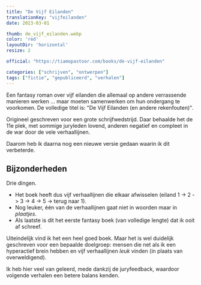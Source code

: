```yaml
---
title: "De Vijf Eilanden"
translationKey: "vijfeilanden"
date: 2023-03-01

thumb: de_vijf_eilanden.webp
color: 'red'
layoutDir: 'horizontal'
resize: 2

official: "https://tiamopastoor.com/books/de-vijf-eilanden"

categories: ["schrijven", "ontwerpen"]
tags: ["fictie", "gepubliceerd", "verhalen"]
---
```


Een fantasy roman over vijf eilanden die allemaal op andere verrassende manieren werken ... maar moeten samenwerken om hun ondergang te voorkomen. De volledige titel is: "De Vijf Eilanden (en andere rekenfouten)".

Origineel geschreven voor een grote schrijfwedstrijd. Daar behaalde het de 11e plek, met sommige juryleden lovend, anderen negatief en compleet in de war door de vele verhaallijnen.

Daarom heb ik daarna nog een nieuwe versie gedaan waarin ik dit verbeterde.

## Bijzonderheden

Drie dingen.

* Het boek heeft dus vijf verhaallijnen die elkaar afwisselen (eiland 1 -> 2 -> 3 -> 4 -> 5 -> terug naar 1).
* Nog leuker, één van de verhaallijnen gaat niet in woorden maar in _plaatjes_.
* Als laatste is dit het eerste fantasy boek (van volledige lengte) dat ik ooit af schreef.

Uiteindelijk vind ik het een heel goed boek. Maar het is wel duidelijk geschreven voor een bepaalde doelgroep: mensen die net als ik een hyperactief brein hebben en vijf verhaallijnen _leuk_ vinden (in plaats van overweldigend).

Ik heb hier veel van geleerd, mede dankzij de juryfeedback, waardoor volgende verhalen een betere balans kenden.